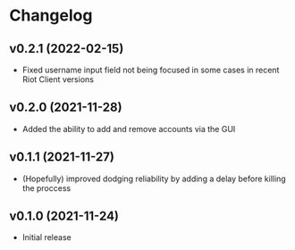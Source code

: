# Changelog

## v0.2.1 (2022-02-15)

- Fixed username input field not being focused in some cases in recent Riot Client versions

## v0.2.0 (2021-11-28)

- Added the ability to add and remove accounts via the GUI

## v0.1.1 (2021-11-27)

- (Hopefully) improved dodging reliability by adding a delay before killing the proccess

## v0.1.0 (2021-11-24)

- Initial release
